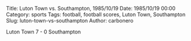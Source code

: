 Title: Luton Town vs. Southampton, 1985/10/19
Date: 1985/10/19 00:00
Category: sports
Tags: football, football scores, Luton Town, Southampton
Slug: luton-town-vs-southampton
Author: carbonero


Luton Town 7 - 0 Southampton
